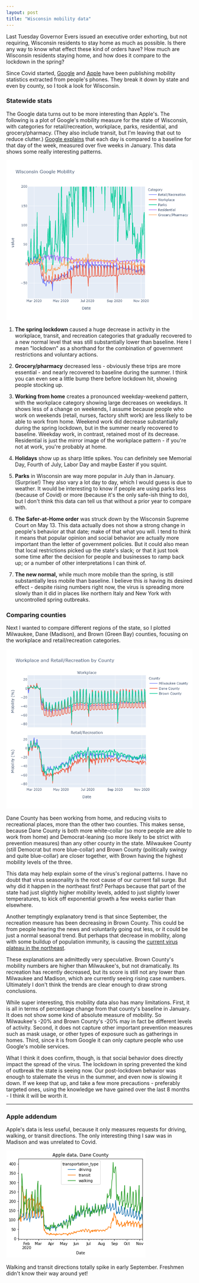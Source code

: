 ```yaml
---
layout: post
title: "Wisconsin mobility data"
---
```


Last Tuesday Governor Evers issued an executive order exhorting, but not requiring, Wisconsin residents to stay home as much as possible. Is there any way to know what effect these kind of orders have? How much are Wisconsin residents staying home, and how does it compare to the lockdown in the spring?

Since Covid started, [Google](https://www.google.com/covid19/mobility/) and [Apple](https://covid19.apple.com/mobility) have been publishing mobility statistics extracted from people's phones. They break it down by state and even by county, so I took a look for Wisconsin.

### Statewide stats
The Google data turns out to be more interesting than Apple's. The following is a plot of Google's mobility measure for the state of Wisconsin, with categories for retail/recreation, workplace, parks, residential, and grocery/pharmacy. (They also include transit, but I'm leaving that out to reduce clutter.) [Google explains](https://support.google.com/covid19-mobility/answer/9824897?hl=en&ref_topic=9822927) that each day is compared to a baseline for that day of the week, measured over five weeks in January. This data shows some really interesting patterns. 

![Google mobility WI](../assets/Mobility-Google-WI_2020-11-14.png)

1. **The spring lockdown** caused a huge decrease in activity in the workplace, transit, and recreation categories that gradually recovered to a new normal level that was still substantially lower than baseline. Here I mean "lockdown" as a shorthand for the combination of government restrictions and voluntary actions.

1. **Grocery/pharmacy** decreased less - obviously these trips are more essential - and nearly recovered to baseline during the summer. I think you can even see a little bump there before lockdown hit, showing people stocking up. 

1. **Working from home** creates a pronounced weekday-weekend pattern, with the workplace category showing large decreases on weekdays. It shows less of a change on weekends, I assume because people who work on weekends (retail, nurses, factory shift work) are less likely to be able to work from home. Weekend work did decrease substantially during the spring lockdown, but in the summer nearly recovered to baseline. Weekday work, in contrast, retained most of its decrease. Residential is just the mirror image of the workplace pattern - if you're not at work, you're probably at home.

1. **Holidays** show up as sharp little spikes. You can definitely see Memorial Day, Fourth of July, Labor Day and maybe Easter if you squint.

1. **Parks** in Wisconsin are way more popular in July than in January. (Surprise!) They also vary a lot day to day, which I would guess is due to weather. It would be interesting to know if people are using parks less (because of Covid) or more (because it's the only safe-ish thing to do), but I don't think this data can tell us that without a prior year to compare with.

1. **The Safer-at-Home order** was struck down by the Wisconsin Supreme Court on May 13. This data actually does not show a strong change in people's behavior at that date; make of that what you will. I tend to think it means that popular opinion and social behavior are actually more important than the letter of government policies.  But it could also mean that local restrictions picked up the state's slack; or that it just took some time after the decision for people and businesses to ramp back up; or a number of other interpretations I can think of.

1. **The new normal,** while much more mobile than the spring, is still substantially less mobile than baseline. I believe this *is* having its desired effect - despite rising numbers right now, the virus is spreading more slowly than it did in places like northern Italy and New York with uncontrolled spring outbreaks.

### Comparing counties
Next I wanted to compare different regions of the state, so I plotted Milwaukee, Dane (Madison), and Brown (Green Bay) counties, focusing on the workplace and retail/recreation categories.

![Google mobility 3-county](../assets/Mobility-Google-3county_2020-11-14.png)

Dane County has been working from home, and reducing visits to recreational places, more than the other two counties. This makes sense, because Dane County is both more white-collar (so more people are able to work from home) and Democrat-leaning (so more likely to be strict with prevention measures) than any other county in the state. Milwaukee County (still Democrat but more blue-collar) and Brown County (politically swingy and quite blue-collar) are closer together, with Brown having the highest mobility levels of the three.

This data may help explain some of the virus's regional patterns. I have no doubt that virus seasonality is the root cause of our current fall surge. But why did it happen in the northeast first? Perhaps because that part of the state had just slightly higher mobility levels, added to just slightly lower temperatures, to kick off exponential growth a few weeks earlier than elsewhere. 

Another temptingly explanatory trend is that since September, the recreation measure has been decreasing in Brown County. This could be from people hearing the news and voluntarily going out less, or it could be just a normal seasonal trend. But perhaps that decrease in mobility, along with some buildup of population immunity, is causing the [current virus plateau in the northeast](2020-11-08-status-update.md). 

These explanations are admittedly very speculative. Brown County's mobility numbers are higher than Milwaukee's, but not dramatically. Its recreation has recently decreased, but its score is still not any lower than Milwaukee and Madison, which are currently seeing rising case numbers. Ultimately I don't think the trends are clear enough to draw strong conclusions.

While super interesting, this mobility data also has many limitations. First, it is all in terms of percentage change from that county's baseline in January. It does not show some kind of absolute measure of mobility. So Milwaukee's -20% and Brown County's -20% may in fact be different levels of activity. Second, it does not capture other important prevention measures such as mask usage, or other types of exposure such as gatherings in homes. Third, since it is from Google it can only capture people who use Google's mobile services.

What I think it does confirm, though, is that social behavior does directly impact the spread of the virus. The lockdown in spring prevented the kind of outbreak the state is seeing now. Our post-lockdown behavior was enough to stalemate the virus in the summer, and even now is slowing it down. If we keep that up, and take a few more precautions - preferably targeted ones, using the knowledge we have gained over the last 8 months - I think it will be worth it.

----

### Apple addendum
Apple's data is less useful, because it only measures requests for driving, walking, or transit directions. The only interesting thing I saw was in Madison and was unrelated to Covid.

![Apple data](../assets/Mobility-Apple-Dane_2020-11-15.png)

Walking and transit directions totally spike in early September. Freshmen didn't know their way around yet!
